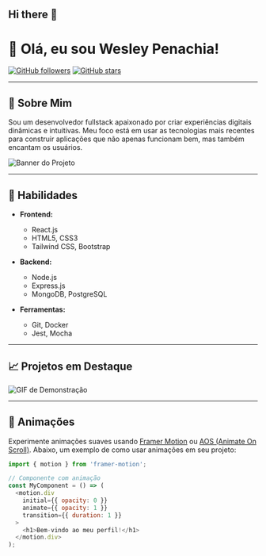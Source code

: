 ## Hi there 👋
# 👋 Olá, eu sou Wesley Penachia!

[![GitHub followers](https://img.shields.io/github/followers/seuusuario?label=Follow&style=social)](https://github.com/WesleyPenachia)
[![GitHub stars](https://img.shields.io/github/stars/seuusuario?label=Stars&style=social)](https://github.com/WesleyPenachia?tab=repositories)

---

## 🚀 Sobre Mim

Sou um desenvolvedor fullstack apaixonado por criar experiências digitais dinâmicas e intuitivas. Meu foco está em usar as tecnologias mais recentes para construir aplicações que não apenas funcionam bem, mas também encantam os usuários.

![Banner do Projeto](link-da-imagem-de-banner)

---

## 🌟 Habilidades

- **Frontend:** 
  - React.js
  - HTML5, CSS3
  - Tailwind CSS, Bootstrap

- **Backend:**
  - Node.js
  - Express.js
  - MongoDB, PostgreSQL

- **Ferramentas:**
  - Git, Docker
  - Jest, Mocha

---

## 📈 Projetos em Destaque


![GIF de Demonstração](link-do-gif)

---

## 🎨 Animações

Experimente animações suaves usando [Framer Motion](https://www.framer.com/motion/) ou [AOS (Animate On Scroll)](https://michalsnik.github.io/aos/). Abaixo, um exemplo de como usar animações em seu projeto:

```javascript
import { motion } from 'framer-motion';

// Componente com animação
const MyComponent = () => (
  <motion.div
    initial={{ opacity: 0 }}
    animate={{ opacity: 1 }}
    transition={{ duration: 1 }}
  >
    <h1>Bem-vindo ao meu perfil!</h1>
  </motion.div>
);
